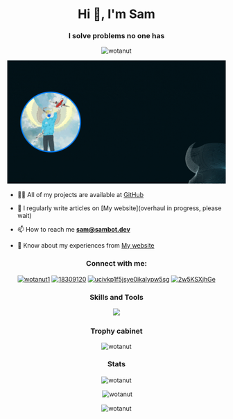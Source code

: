 <h1 align="center">Hi 👋, I'm Sam</h1>
<h3 align="center">I solve problems no one has</h3>

<p align="center"> <img src="https://komarev.com/ghpvc/?username=wotanut&label=Profile%20views&color=0e75b6&style=flat" alt="wotanut" /> </p>

<img src="https://github.com/wotanut/wotanut/blob/a47dda1cd805f9623a46b0e482c61d6b7774d74d/Banner_Gif(3).gif">

<!-- About me -->

- 👨‍💻 All of my projects are available at [GitHub](https://github.com/wotanut?tab=repositories)

- 📝 I regularly write articles on [My website](overhaul in progress, please wait)

- 📫 How to reach me **sam@sambot.dev**

- 📄 Know about my experiences from [My website](https://sambot.dev)

<!-- 
### Blogs posts
<!-- BLOG-POST-LIST:START -->
<!-- BLOG-POST-LIST:END -->

<!-- Connect -->

<h3 align="center">Connect with me:</h3>
<p align="center">
<a href="https://twitter.com/wotanut1" target="blank"><img align="center" src="https://raw.githubusercontent.com/rahuldkjain/github-profile-readme-generator/master/src/images/icons/Social/twitter.svg" alt="wotanut1" height="30" width="40" /></a>
<a href="https://stackoverflow.com/users/15219495" target="blank"><img align="center" src="https://raw.githubusercontent.com/rahuldkjain/github-profile-readme-generator/master/src/images/icons/Social/stack-overflow.svg" alt="18309120" height="30" width="40" /></a>
<a href="https://www.youtube.com/c/ucivkp1f5jsye0ikalypw5sg" target="blank"><img align="center" src="https://raw.githubusercontent.com/rahuldkjain/github-profile-readme-generator/master/src/images/icons/Social/youtube.svg" alt="ucivkp1f5jsye0ikalypw5sg" height="30" width="40" /></a>
<a href="https://discord.gg/2w5KSXjhGe" target="blank"><img align="center" src="https://raw.githubusercontent.com/rahuldkjain/github-profile-readme-generator/master/src/images/icons/Social/discord.svg" alt="2w5KSXjhGe" height="30" width="40" /></a>
<!--
<a href="/https://placeholder.com/rss.xml" target="blank"><img align="center" src="https://raw.githubusercontent.com/rahuldkjain/github-profile-readme-generator/master/src/images/icons/Social/rss.svg" alt="https://placeholder.com/rss.xml" height="30" width="40" /></a>
-->
</p>

<!-- Skills -->

<h3 align="center"> Skills and Tools </h3>
<p align="center">
  <a href="https://skillicons.dev">
    <img src="https://skillicons.dev/icons?i=cs,dart,js,py,swift,ts,androidstudio,visualstudio,vscode,git,github,azure,heroku,discord,bots,bootstrap,figma,django,dotnet,flutter,react,linux,raspberrypi,perline=5" />
  </a>
</p>

<p>
  
<!-- Trophies -->

<h3 align="center">Trophy cabinet</h3>
<p align="center"> <img src="https://github-profile-trophy.vercel.app/?username=wotanut" alt="wotanut" /> </p>

<!--- Stats -->

<h3 align="center">Stats</h3>
<p align="center"><img align="center" src="https://github-readme-stats-qn39h61h9-wotanut.vercel.app/api/top-langs?username=wotanut&show_icons=true&locale=en&layout=compact&hide=batchfile,shell,scss,PLpgSQL,CMake,c%2B%2B,&count_private=true&langs_count=10&theme=radical" alt="wotanut" /></p>

<p align="center">&nbsp;<img align="center" src="https://github-readme-stats.vercel.app/api?username=wotanut&show_icons=true&locale=en&theme=radical" alt="wotanut" /></p>

<p align="center"><img align="center" src="https://github-readme-streak-stats.herokuapp.com/?user=wotanut&theme=radical" alt="wotanut" /></p>
